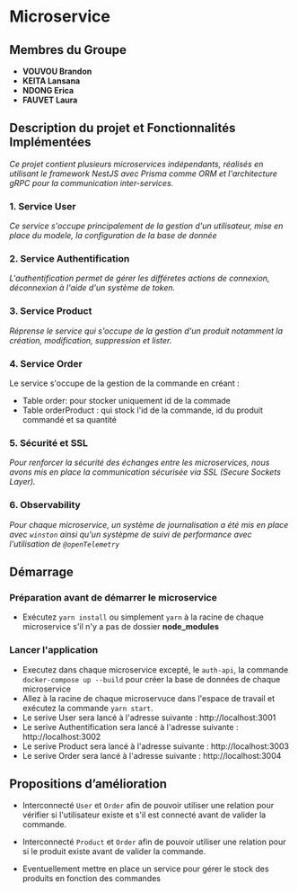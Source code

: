 # Microservice

## Membres du Groupe

- **VOUVOU Brandon**
- **KEITA Lansana**
- **NDONG Erica**
- **FAUVET Laura**

## Description du projet et Fonctionnalités Implémentées

_Ce projet contient plusieurs microservices indépendants, réalisés en utilisant le framework NestJS avec Prisma comme ORM et l'architecture gRPC pour la communication inter-services._

### 1. Service User

_Ce service s'occupe principalement de la gestion d'un utilisateur, mise en place du modele, la configuration de la base de donnée_

### 2. Service Authentification

_L'authentification permet de gérer les différetes actions de connexion, déconnexion à l'aide d'un système de token._

### 3. Service Product

_Réprense le service qui s'occupe de la gestion d'un produit notamment la création, modification, suppression et lister._

### 4. Service Order

Le service s'occupe de la gestion de la commande en créant :

- Table order: pour stocker uniquement id de la commade
- Table orderProduct : qui stock l'id de la commande, id du produit commandé et sa quantité

### 5. Sécurité et SSL

_Pour renforcer la sécurité des échanges entre les microservices, nous avons mis en place la communication sécurisée via SSL (Secure Sockets Layer)._

### 6. Observability

_Pour chaque microservice, un système de journalisation a été mis en place avec `winston` ainsi qu'un systèpme de suivi de performance avec l'utilisation de `@openTelemetry`_

## Démarrage

### Préparation avant de démarrer le microservice

- Exécutez `yarn install` ou simplement `yarn` à la racine de chaque microservice s'il n'y a pas de dossier **node_modules**

### Lancer l'application

- Executez dans chaque microservice excepté, le `auth-api`, la commande `docker-compose up --build` pour créer la base de données de chaque microservice
- Allez à la racine de chaque microservuce dans l'espace de travail et exécutez la commande `yarn start`.
- Le serive User sera lancé à l'adresse suivante : http://localhost:3001
- Le serive Authentification sera lancé à l'adresse suivante : http://localhost:3002
- Le serive Product sera lancé à l'adresse suivante : http://localhost:3003
- Le serive Order sera lancé à l'adresse suivante : http://localhost:3004

## Propositions d’amélioration

- Interconnecté `User` et `Order` afin de pouvoir utiliser une relation pour vérifier si l'utilisateur existe et s'il est connecté avant de valider la commande.

- Interconnecté `Product` et `Order` afin de pouvoir utiliser une relation pour si le produit existe avant de valider la commande.

- Eventuellement mettre en place un service pour gérer le stock des produits en fonction des commandes
